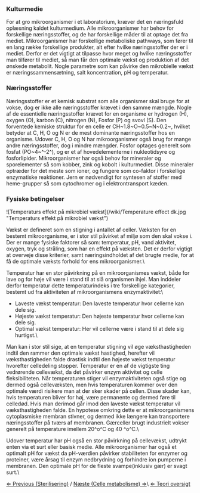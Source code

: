 ### Kulturmedie

For at gro mikroorganismer i et laboratorium, kræver det en næringsfuld
oplæsning kaldet kulturmedium. Alle mikroorganismer har behov for
forskellige næringsstoffer, og de har forskellige måder til at optage
det fra mediet. Mikroorganismer har forskellige metaboliske pathways,
som fører til en lang række forskellige produkter, alt efter hvilke
næringsstoffer der er i mediet. Derfor er det vigtigt at tilpasse hvor
meget og hvilke næringsstoffer man tilfører til mediet, så man får den
optimale vækst og produktion af det ønskede metabolit. Nogle parametre
som kan påvirke den mikrobielle vækst er næringssammensætning, salt
koncentration, pH og temperatur.

### Næringsstoffer

Næringsstoffer er et kemisk substrat som alle organismer skal bruge for
at vokse, dog er ikke alle næringsstoffer krævet i den samme mængde.
Nogle af de essentielle næringsstoffer krævet for en organisme er
hydrogen (H), oxygen (O), karbon (C), nitrogen (N), Fosfor (P) og svovl
(S). Den forventede kemiske struktur for en celle er
CH~1.8~O~0.5~N~0.2~, hvilket betyder at C, H, O og N er de mest
dominante næringsstoffer hos en organisme. Udover C, H, O og N har
mikroorganismer også brug for mange andre næringsstoffer, dog i mindre
mængder. Fosfor optages generelt som fosfat (PO~4~^-2^), og er et af
hovedelementerne i nukleotidsyre og fosforlipider. Mikroorganismer har
også behov for mineraler og sporelementer så som kobber, zink og kobolt
i kulturmediet. Disse mineraler optræder for det meste som ioner, og
fungere som co-faktor i forskellige enzymatiske reaktioner. Jern er
nødvendigt for syntesen af stoffer med heme-grupper så som cytochromer
og i elektrontransport kæden.

### Fysiske betingelser

![Temperaturs effekt på mikrobiel vækst](/wiki/Temperature effect dk.jpg "Temperaturs effekt på mikrobiel vækst")

Vækst er defineret som en stigning i antallet af celler. Væksten for en
bestemt mikroorganisme, er i stor stil påvirket af miljø som den skal
vokse i. Der er mange fysiske faktorer så som: temperatur, pH, vand
aktivitet, oxygen, tryk og stråling, som har en effekt på væksten. Det
er derfor vigtigt at overveje disse kriterier, samt næringsindholdet af
det brugte medie, for at få de optimale væksts forhold for ens
mikroorganismer.\

Temperatur har en stor påvirkning på en mikroorganismes vækst, både for
lave og for høje vil være i stand til at slå organismen ihjel. Man
inddeler derfor temperatur dette temperaturindeks i tre forskellige
kategorier, bestemt ud fra aktiviteten af mikroorganismens
enzymaktivitet:\

-   Laveste vækst temperatur: Den laveste temperatur hvor cellerne kan
    dele sig.
-   Højeste vækst temperatur: Den højeste temperatur hvor cellerne kan
    dele sig.
-   Optimal vækst temperatur: Her vil cellerne være i stand til at dele
    sig hurtigst.\

Man kan i stor stil sige, at en temperatur stigning vil øge
væksthastigheden indtil den rammer den optimale vækst hastighed,
herefter vil væksthastigheden falde drastisk indtil den højeste vækst
temperatur hvorefter celledeling stopper. Temperatur er en af de
vigtigste ting vedrørende cellevækst, da det påvirker enzym aktivitet og
celle fleksibiliteten. Når temperaturen stiger vil enzymaktiviteten også
stige og dermed også cellevæksten, men hvis temperaturen kommer over den
optimale værdi risikere man at der sker skader på cellen. Disse skader
kan, hvis temperaturen bliver for høj, være permanente og dermed føre
til celledød. Hvis man derimod går imod den laveste vækst temperatur vil
væksthastigheden falde. En hypotese omkring dette er at mikroorganismens
cytoplasmiske membran stivner, og dermed ikke længere kan transportere
næringsstoffer på tværs af membranen. Gærceller brugt industrielt vokser
generelt på temperature imellem 20^o^C og 40 ^o^C.\

Udover temperatur har pH også en stor påvirkning på cellevækst, udtrykt
enten via et surt eller basisk medie. Alle mikroorganismer har også et
optimalt pH for vækst da pH-værdien påvirker stabiliteten for enzymer og
proteiner, være årsag til enzym nedbrydning og forhindre ion pumperne i
membranen. Den optimale pH for de fleste svampe(inklusiv gær) er svagt
surt.\

[⇐ Previous (Sterilisering)](/wiki/Sterilisering "wikilink") / [Næste (Celle metabolisme) ⇒](/wiki/Celle_metabolisme "wikilink")\ [⇐ Teori oversigt ](/wiki/Fermenteringscase "wikilink")

